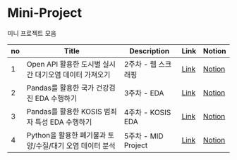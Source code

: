 # Mini-Project

미니 프로젝트 모음

| no  | Title                                                    | Description         | Link                                             | Notion                                                                     |
| --- | -------------------------------------------------------- | ------------------- | ------------------------------------------------ | -------------------------------------------------------------------------- |
| 1   | Open API 활용한 도시별 실시간 대기오염 데이터 가져오기   | 2주차 - 웹 스크래핑 | [Link](./2주차/02_busan_air.ipynb)               | [Notion](https://www.notion.so/3f1af94f86164410bd164c07971228f9)           |
| 2   | Pandas를 활용한 국가 건강검진 EDA 수행하기               | 3주차 - EDA         | [Link](./3주차/03_EDA_국가건강검진_염정아.ipynb) | [Notion](https://www.notion.so/EDA-c799a5fcdd7e44f6ac8bd7d452554daf)       |
| 3   | Pandas를 활용한 KOSIS 범죄자 특성 EDA 수행하기           | 4주차 - KOSIS EDA   | [Link](./4%EC%A3%BC%EC%B0%A8/)                   | [Notion](https://www.notion.so/KOSIS-EDA-7614b6407c97495e8bf477b61048fb4b) |
| 4   | Python을 활용한 폐기물과 토양/수질/대기 오염 데이터 분석 | 5주차 - MID Project | [Link](./5%EC%A3%BC%EC%B0%A8/)                   | [Notion](https://www.notion.so/mid-a4357dd68ecd47ba9d01bc9c21e95b8a)       |
